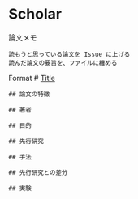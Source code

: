 # Scholar

論文メモ

    読もうと思っている論文を Issue に上げる
    読んだ論文の要旨を、ファイルに纏める

Format
    # [Title](URL)

    ## 論文の特徴

    ## 著者

    ## 目的

    ## 先行研究
 
    ## 手法

    ## 先行研究との差分

    ## 実験
